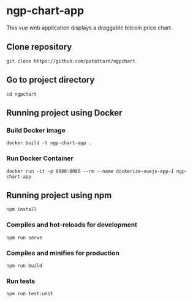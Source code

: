 # ngp-chart-app
This vue web application displays a draggable bitcoin price chart.

## Clone repository
```
git clone https://github.com/patattard/ngpchart
```

## Go to project directory
```
cd ngpchart
```

## Running project using Docker

### Build Docker image
```
docker build -t ngp-chart-app .
```

### Run Docker Container
```
docker run -it -p 8080:8080 --rm --name dockerize-vuejs-app-1 ngp-chart-app
```

## Running project using npm
```
npm install
```

### Compiles and hot-reloads for development
```
npm run serve
```

### Compiles and minifies for production
```
npm run build
```

### Run tests
```
npm run test:unit
```